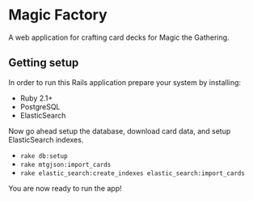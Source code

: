 Magic Factory
=============
A web application for crafting card decks for Magic the Gathering.

Getting setup
-------------
In order to run this Rails application prepare your system by installing:

- Ruby 2.1+
- PostgreSQL
- ElasticSearch

Now go ahead setup the database, download card data, and setup ElasticSearch indexes.
- `rake db:setup`
- `rake mtgjson:import_cards`
- `rake elastic_search:create_indexes elastic_search:import_cards`

You are now ready to run the app!
